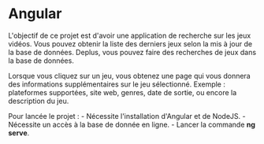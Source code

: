# Angular

L'objectif de ce projet est d'avoir une application de recherche sur les jeux vidéos.
Vous pouvez obtenir la liste des derniers jeux selon la mis à jour de la base de données.
Deplus, vous pouvez faire des recherches de jeux dans la base de données.

Lorsque vous cliquez sur un jeu, vous obtenez une page qui vous donnera des informations supplémentaires sur le jeu sélectionné.
Exemple : plateformes supportées, site web, genres, date de sortie, ou encore la description du jeu.

Pour lancée le projet :
    - Nécessite l'installation d'Angular et de NodeJS.
    - Nécessite un accès à la base de donnée en ligne.
    - Lancer la commande <b>ng serve</b>.
